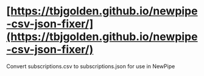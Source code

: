 # [https://tbjgolden.github.io/newpipe-csv-json-fixer/](https://tbjgolden.github.io/newpipe-csv-json-fixer/)

Convert subscriptions.csv to subscriptions.json for use in NewPipe 
